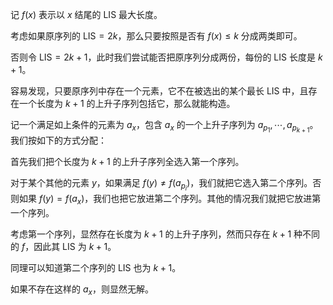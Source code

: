 记 $f(x)$ 表示以 $x$ 结尾的 $\text{LIS}$ 最大长度。

考虑如果原序列的 $\text{LIS}=2k$，那么只要按照是否有 $f(x)\leqslant k$ 分成两类即可。

否则令 $\text{LIS}=2k+1$，此时我们尝试能否把原序列分成两份，每份的 $\text{LIS}$ 长度是 $k+1$。

容易发现，只要原序列中存在一个元素，它不在被选出的某个最长 $\text{LIS}$ 中，且存在一个长度为 $k+1$ 的上升子序列包括它，那么就能构造。

记一个满足如上条件的元素为 $a_x$，包含 $a_x$ 的一个上升子序列为 $a_{p_1},\cdots,a_{p_{k+1}}$。我们按如下的方式分配：

首先我们把个长度为 $k+1$ 的上升子序列全选入第一个序列。

对于某个其他的元素 $y$，如果满足 $f(y)\not=f(a_{p_i})$，我们就把它选入第二个序列。否则如果 $f(y)=f(a_x)$，我们也把它放进第二个序列。其他的情况我们就把它放进第一个序列。

考虑第一个序列，显然存在长度为 $k+1$ 的上升子序列，然而只存在 $k+1$ 种不同的 $f$，因此其 $\text{LIS}$ 为 $k+1$。

同理可以知道第二个序列的 $\text{LIS}$ 也为 $k+1$。

如果不存在这样的 $a_x$，则显然无解。